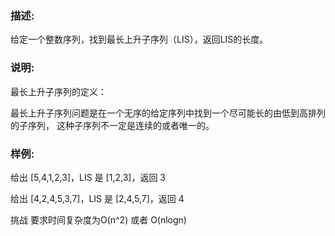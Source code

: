<h3>描述:</h3>
给定一个整数序列，找到最长上升子序列（LIS），返回LIS的长度。


<h3>说明:</h3>
最长上升子序列的定义：

最长上升子序列问题是在一个无序的给定序列中找到一个尽可能长的由低到高排列的子序列，
这种子序列不一定是连续的或者唯一的。

<h3>样例:</h3>
给出 [5,4,1,2,3]，LIS 是 [1,2,3]，返回 3
<p>
给出 [4,2,4,5,3,7]，LIS 是 [2,4,5,7]，返回 4

挑战
要求时间复杂度为O(n^2) 或者 O(nlogn)